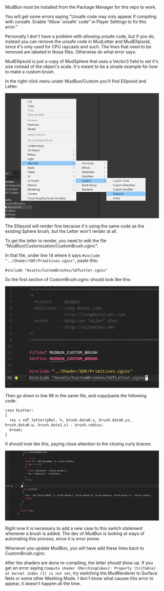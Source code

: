 ﻿MudBun must be installed from the Package Manager for this repo to work.

You will get some errors saying "Unsafe code may only appear if compiling with /unsafe. Enable "Allow 'unsafe' code" in Player Settings to fix this error."

Personally I don't have a problem with allowing unsafe code, but if you do, instead you can remove the unsafe code in MudLetter and MudEllipsoid, since it's only used for CPU raycasts and such. The lines that need to be removed are labeled in those files. Otherwise do what error says.

MudEllipsoid is just a copy of MudSphere that uses a Vector3 field to set it's size instead of the object's scale. It's meant to be a simple example for how to make a custom brush.

In the right-click menu under MudBun/Custom you'll find Ellipsoid and Letter.

![custom brushes](custom_brush.bmp)

The Ellipsoid will render fine because it's using the same code as the existing Sphere brush, but the Letter won't render at all.

To get the letter to render, you need to edit the file "MudBun/Customization/CustomBrush.cginc".

In that file, under line 14 where it says `#include "../Shader/SDF/Primitives.cginc"`, paste this:

`#include "Assets/CustomBrushes/SdfLetter.cginc"`

So the first section of CustomBrush.cginc should look like this:

![include custom brush](include.png)

Then go down to line 96 in the same file, and copy/paste the following code:

```
case kLetter:
{
  res = sdf_letter(pRel, h, brush.data0.x, brush.data0.yz, brush.data0.w, brush.data1.x) - brush.radius;
  break;
}
```

It should look like this, paying close attention to the closing curly braces:

![add switch statement for custom brush](case.png)

Right now it is necessary to add a new case to this switch statement whenever a brush is added. The dev of MudBun is looking at ways of automating this process, since it is error prone.

Whenever you update MudBun, you will have add these lines back to CustomBrush.cginc.

After the shaders are done re-compiling, the letter *should* show up. If you get an error saying `Compute shader (MarchingCubes): Property (triTable) at kernel index (1) is not set`, try switching the MudRenderer to Surface Nets or some other Meshing Mode. I don't know what causes this error to appear, it doesn't happen all the time.
